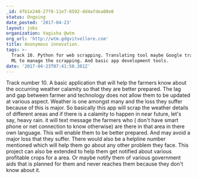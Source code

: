 ```yaml
---
_id: 4fb1e240-27f8-11e7-8592-dd4afdea08e8
status: Ongoing
date_posted: '2017-04-23'
layout: jobs
organization: Vagisha @wtm
org_url: 'http://wtm.gdgvitvellore.com'
title: Anonymous innovation.
tags: >-
  Track 10. Python for web scrapping. Translating tool maybe Google translator.
  ML to manage the scrapping. And basic app development tools.
date: '2017-04-23T07:41:50.381Z'
---
```

Track number 10. 
A basic application that will help the farmers know about the occurring weather calamity so that they are better prepared. The lag and gap between farmer and technology does not allow them to be updated at various aspect. Weather is one amongst many and the loss they suffer because of this is major. So basically this app will scrap the weather details of different areas and if there is a calamity to happen in near future, let's say, heavy rain. it will text message the farmers who ( don't have smart phone or net connection to know otherwise) are there in that area in there own language. This will enable them to be better prepared. And may avoid a major loss that they suffer.
There would also be a helpline number mentioned which will help them go about any other problem they face. This project can also be extended to help them get notified about various profitable crops for a area. Or maybe notify them of various government aids that is planned for them and never reaches them because they don't know about it.
